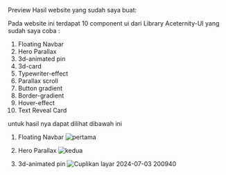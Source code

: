 Preview Hasil website yang sudah saya buat:

 Pada website ini terdapat 10 component ui dari Library Aceternity-UI yang sudah saya coba :
  1. Floating Navbar 
  2. Hero Parallax
  3. 3d-animated pin
  4. 3d-card
  5. Typewriter-effect
  6. Parallax scroll
  7. Button gradient
  8. Border-gradient
  9. Hover-effect
  10. Text Reveal Card

  untuk hasil nya dapat dilihat dibawah ini 

   1. Floating Navbar
     ![pertama](https://github.com/firdauzynuzula/acertenity-ui/assets/142510245/96dac3c4-58ea-4d03-bc3f-271f9e66d758)

  2. Hero Parallax
     ![kedua](https://github.com/firdauzynuzula/acertenity-ui/assets/142510245/b98c5d08-5046-49c3-89a5-84277cf5acc3)

  3. 3d-animated pin
   ![Cuplikan layar 2024-07-03 200940](https://github.com/firdauzynuzula/acertenity-ui/assets/142510245/c920a1ed-c016-439d-b215-553fbeff42c3)
